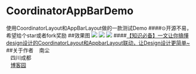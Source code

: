 # CoordinatorAppBarDemo
 使用CoordinatorLayout和AppBarLayout做的一款测试Demo
####⊙开源不易，希望给个star或者fork奖励
##效果图
  ![](https://github.com/nanchen2251/CoordinatorAppBarDemo/blob/master/GIF1.gif) 
  ![](https://github.com/nanchen2251/CoordinatorAppBarDemo/blob/master/GIF2.gif) 
  ![](https://github.com/nanchen2251/CoordinatorAppBarDemo/blob/master/GIF3.gif) 
####[【知识必备】一文让你搞懂design设计的CoordinatorLayout和AppbarLayout联动，让Design设计更简单~](http://www.cnblogs.com/liushilin/p/6170735.html)
##关于作者
    南尘<br>
    四川成都<br>
    [博客园](http://www.cnblogs.com/liushilin/)


